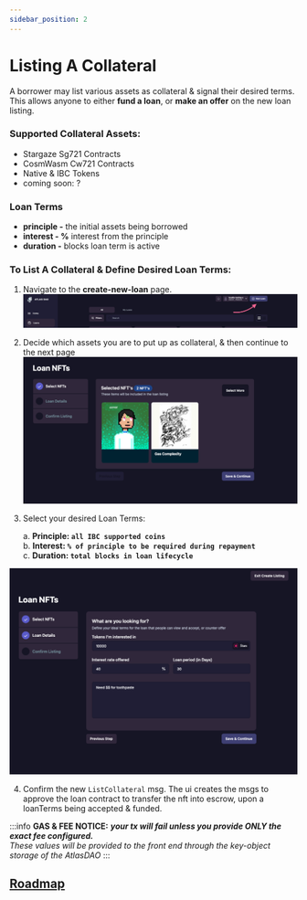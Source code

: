 ```yaml
---
sidebar_position: 2
---
```


# Listing A Collateral 
A borrower may list various assets as collateral & signal their desired terms. This allows anyone to either **fund a loan**, or **make an offer** on the new loan listing.

### Supported Collateral Assets:
* Stargaze Sg721 Contracts
* CosmWasm Cw721 Contracts
* Native & IBC Tokens
* coming soon: ?

### Loan Terms

* **principle -** the initial assets being borrowed
* **interest  - %** interest from the principle
* **duration -** blocks loan term is active

### To List A Collateral & Define Desired Loan Terms:

1. Navigate to the **create-new-loan** page.
![New-loan!](../../static/img/new-loan-button.png)

2. Decide which assets you are to put up as collateral, & then continue to the next page
![New-loan!](../../static/img/new-loan-confirm-nfts.png)
3.  Select your desired Loan Terms:

    a. **Principle: `all IBC supported coins`**\
    b. **Interest: `% of principle to be required during repayment`**\
    c.  **Duration: `total blocks in loan lifecycle`**

![New-loan!](../../static/img/new-loan-define-terms.png)

4. Confirm the new `ListCollateral` msg. The ui creates the msgs to approve the loan contract to transfer the nft into escrow, upon a loanTerms being accepted & funded.


:::info
**GAS & FEE NOTICE:** _**your tx will fail unless you provide ONLY the exact fee configured.**\
These values will be provided to the front end through the key-object storage of the AtlasDAO_
:::

## [Roadmap](../introduction/atlas-dapp/roadmap)